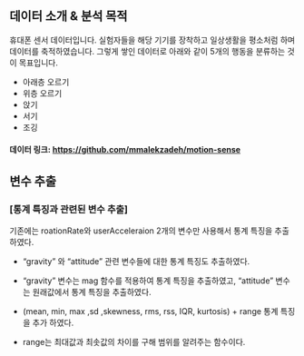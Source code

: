 
## 데이터 소개 & 분석 목적

휴대폰 센서 데이터입니다. 실험자들을 해당 기기를 장착하고 일상생활을 평소처럼 하며 데이터를 축적하였습니다. 그렇게 쌓인 데이터로 아래와 같이 5개의 행동을 분류하는 것이 목표입니다.

- 아래층 오르기
- 위층 오르기
- 앉기
- 서기
- 조깅
 
#### 데이터 링크: https://github.com/mmalekzadeh/motion-sense

## 변수 추출

### [통계 특징과 관련된 변수 추출]

기존에는 roationRate와 userAcceleraion 2개의 변수만 사용해서 통계 특징을 추출하였다. 

-	“gravity” 와 “attitude” 관련 변수들에 대한 통계 특징도 추출하였다.
* “gravity” 변수는 mag 함수를 적용하여 통계 특징을 추출하였고, “attitude” 변수는 원래값에서 통계 특징을 추출하였다.
-	(mean, min, max ,sd ,skewness, rms, rss, IQR, kurtosis) + range 통계 특징을 추가 하였다.
* range는 최대값과 최솟값의 차이를 구해 범위를 알려주는 함수이다.


